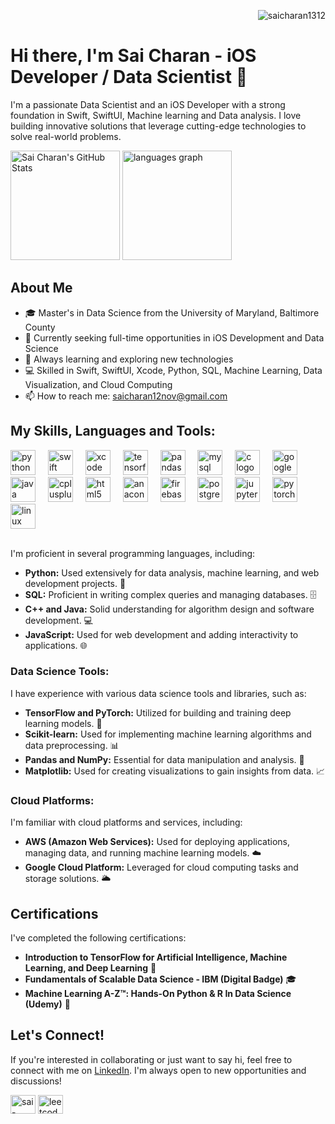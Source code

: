 <p align="right"> <img src="https://komarev.com/ghpvc/?username=saicharan1312&label=Profile%20views&color=0e75b6&style=flat" alt="saicharan1312" /> </p>

# Hi there, I'm Sai Charan - iOS Developer / Data Scientist 👋
I'm a passionate Data Scientist and an iOS Developer with a strong foundation in Swift, SwiftUI, Machine learning and Data analysis. I love building innovative solutions that leverage cutting-edge technologies to solve real-world problems.
 <div class="container">
        <div>
            <img src="https://github-readme-stats.vercel.app/api?username=saicharan1312&theme=dark&show_icons=true" alt="Sai Charan's GitHub Stats" height="175">
            <img src="https://github-readme-stats.vercel.app/api/top-langs?username=saicharan1312&locale=en&hide_title=false&layout=compact&card_width=320&langs_count=5&theme=dracula&hide_border=false&order=2" height="175" alt="languages graph">
        </div>
    </div>
    
## About Me

- 🎓 Master's in Data Science from the University of Maryland, Baltimore County
- 💼 Currently seeking full-time opportunities in iOS Development and Data Science
- 🌱 Always learning and exploring new technologies
- 💻 Skilled in Swift, SwiftUI, Xcode, Python, SQL, Machine Learning, Data Visualization, and Cloud Computing
- 📫 How to reach me: [saicharan12nov@gmail.com](mailto:saicharan12nov@gmail.com)

## My Skills, Languages and Tools:
<div align="left">
  <img src="https://cdn.jsdelivr.net/gh/devicons/devicon/icons/python/python-original.svg" height="40" alt="python logo"  />
  <img width="12" />
  <img src="https://cdn.jsdelivr.net/gh/devicons/devicon/icons/swift/swift-original.svg" height="40" alt="swift logo"  />
  <img width="12" />
  <img src="https://cdn.jsdelivr.net/gh/devicons/devicon/icons/xcode/xcode-original.svg" height="40" alt="xcode logo"  />
  <img width="12" />
  <img src="https://cdn.jsdelivr.net/gh/devicons/devicon/icons/tensorflow/tensorflow-original.svg" height="40" alt="tensorflow logo"  />
  <img width="12" />
  <img src="https://cdn.jsdelivr.net/gh/devicons/devicon/icons/pandas/pandas-original.svg" height="40" alt="pandas logo"  />
  <img width="12" />
  <img src="https://cdn.jsdelivr.net/gh/devicons/devicon/icons/mysql/mysql-original.svg" height="40" alt="mysql logo"  />
  <img width="12" />
  <img src="https://cdn.jsdelivr.net/gh/devicons/devicon/icons/c/c-original.svg" height="40" alt="c logo"  />
  <img width="12" />
  <img src="https://cdn.jsdelivr.net/gh/devicons/devicon/icons/googlecloud/googlecloud-original.svg" height="40" alt="googlecloud logo"  />
  <img width="12" />
  <img src="https://cdn.jsdelivr.net/gh/devicons/devicon/icons/java/java-original.svg" height="40" alt="java logo"  />
  <img width="12" />
  <img src="https://cdn.jsdelivr.net/gh/devicons/devicon/icons/cplusplus/cplusplus-original.svg" height="40" alt="cplusplus logo"  />
  <img width="12" />
  <img src="https://cdn.jsdelivr.net/gh/devicons/devicon/icons/html5/html5-original.svg" height="40" alt="html5 logo"  />
  <img width="12" />
  <img src="https://cdn.jsdelivr.net/gh/devicons/devicon/icons/anaconda/anaconda-original.svg" height="40" alt="anaconda logo"  />
  <img width="12" />
  <img src="https://cdn.jsdelivr.net/gh/devicons/devicon/icons/firebase/firebase-plain.svg" height="40" alt="firebase logo"  />
  <img width="12" />
  <img src="https://cdn.jsdelivr.net/gh/devicons/devicon/icons/postgresql/postgresql-original.svg" height="40" alt="postgresql logo"  />
  <img width="12" />
  <img src="https://cdn.jsdelivr.net/gh/devicons/devicon/icons/jupyter/jupyter-original.svg" height="40" alt="jupyter logo"  />
  <img width="12" />
  <img src="https://cdn.jsdelivr.net/gh/devicons/devicon/icons/pytorch/pytorch-original.svg" height="40" alt="pytorch logo"  />
  <img width="12" />
  <img src="https://cdn.jsdelivr.net/gh/devicons/devicon/icons/linux/linux-original.svg" height="40" alt="linux logo"  />
</div>

<br />

I'm proficient in several programming languages, including:
- **Python:** Used extensively for data analysis, machine learning, and web development projects. 🐍
- **SQL:** Proficient in writing complex queries and managing databases. 🗄️
- **C++ and Java:** Solid understanding for algorithm design and software development. 💻
- **JavaScript:** Used for web development and adding interactivity to applications. 🌐

### Data Science Tools:
I have experience with various data science tools and libraries, such as:
- **TensorFlow and PyTorch:** Utilized for building and training deep learning models. 🤖
- **Scikit-learn:** Used for implementing machine learning algorithms and data preprocessing. 📊
- **Pandas and NumPy:** Essential for data manipulation and analysis. 🐼
- **Matplotlib:** Used for creating visualizations to gain insights from data. 📈

### Cloud Platforms:
I'm familiar with cloud platforms and services, including:
- **AWS (Amazon Web Services):** Used for deploying applications, managing data, and running machine learning models. ☁️
- **Google Cloud Platform:** Leveraged for cloud computing tasks and storage solutions. 🌥️

## Certifications

I've completed the following certifications:

- **Introduction to TensorFlow for Artificial Intelligence, Machine Learning, and Deep Learning** 🧠
- **Fundamentals of Scalable Data Science - IBM (Digital Badge)** 🎓
- **Machine Learning A-Z™: Hands-On Python & R In Data Science (Udemy)** 📜

## Let's Connect!

If you're interested in collaborating or just want to say hi, feel free to connect with me on [LinkedIn](https://www.linkedin.com/in/sai-charan-thummalapudi/). I'm always open to new opportunities and discussions!

<p align="left">
<a href="https://linkedin.com/in/sai-charan-thummalapudi/" target="blank"><img align="center" src="https://raw.githubusercontent.com/rahuldkjain/github-profile-readme-generator/master/src/images/icons/Social/linked-in-alt.svg" alt="sai-charan-thummalapudi" height="30" width="40" /></a>
<a href="https://leetcode.com/u/cherry131211/" target="blank"><img align="center" src="https://raw.githubusercontent.com/rahuldkjain/github-profile-readme-generator/master/src/images/icons/Social/leet-code.svg" alt="leetcode profile" height="30" width="40" /></a>
</p>
